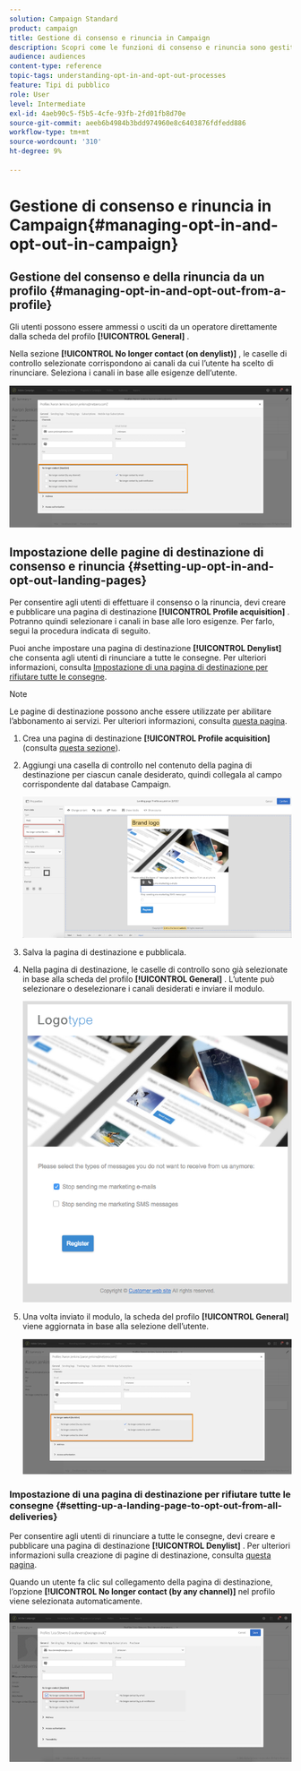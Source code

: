 ```yaml
---
solution: Campaign Standard
product: campaign
title: Gestione di consenso e rinuncia in Campaign
description: Scopri come le funzioni di consenso e rinuncia sono gestite in Adobe Campaign.
audience: audiences
content-type: reference
topic-tags: understanding-opt-in-and-opt-out-processes
feature: Tipi di pubblico
role: User
level: Intermediate
exl-id: 4aeb90c5-f5b5-4cfe-93fb-2fd01fb8d70e
source-git-commit: aeeb6b4984b3bdd974960e8c6403876fdfedd886
workflow-type: tm+mt
source-wordcount: '310'
ht-degree: 9%

---
```


# Gestione di consenso e rinuncia in Campaign{#managing-opt-in-and-opt-out-in-campaign}

## Gestione del consenso e della rinuncia da un profilo {#managing-opt-in-and-opt-out-from-a-profile}

Gli utenti possono essere ammessi o usciti da un operatore direttamente dalla scheda del profilo **[!UICONTROL General]** .

Nella sezione **[!UICONTROL No longer contact (on denylist)]** , le caselle di controllo selezionate corrispondono ai canali da cui l’utente ha scelto di rinunciare. Seleziona i canali in base alle esigenze dell’utente.

![](assets/optin_landingpage_3.png)

## Impostazione delle pagine di destinazione di consenso e rinuncia {#setting-up-opt-in-and-opt-out-landing-pages}

Per consentire agli utenti di effettuare il consenso o la rinuncia, devi creare e pubblicare una pagina di destinazione **[!UICONTROL Profile acquisition]** . Potranno quindi selezionare i canali in base alle loro esigenze. Per farlo, segui la procedura indicata di seguito.

Puoi anche impostare una pagina di destinazione **[!UICONTROL Denylist]** che consenta agli utenti di rinunciare a tutte le consegne. Per ulteriori informazioni, consulta [Impostazione di una pagina di destinazione per rifiutare tutte le consegne](#setting-up-a-landing-page-to-opt-out-from-all-deliveries).

>[!NOTE]
>
>Le pagine di destinazione possono anche essere utilizzate per abilitare l’abbonamento ai servizi. Per ulteriori informazioni, consulta [questa pagina](../../channels/using/configuring-landing-page.md#linking-a-landing-page-to-a-service).

1. Crea una pagina di destinazione **[!UICONTROL Profile acquisition]** (consulta [questa sezione](../../channels/using/getting-started-with-landing-pages.md)).
1. Aggiungi una casella di controllo nel contenuto della pagina di destinazione per ciascun canale desiderato, quindi collegala al campo corrispondente dal database Campaign.

   ![](assets/optin_landingpage_1.png)

1. Salva la pagina di destinazione e pubblicala.
1. Nella pagina di destinazione, le caselle di controllo sono già selezionate in base alla scheda del profilo **[!UICONTROL General]** . L’utente può selezionare o deselezionare i canali desiderati e inviare il modulo.

   ![](assets/optin_landingpage_2.png)

1. Una volta inviato il modulo, la scheda del profilo **[!UICONTROL General]** viene aggiornata in base alla selezione dell’utente.

   ![](assets/optin_landingpage_3.png)

### Impostazione di una pagina di destinazione per rifiutare tutte le consegne {#setting-up-a-landing-page-to-opt-out-from-all-deliveries}

Per consentire agli utenti di rinunciare a tutte le consegne, devi creare e pubblicare una pagina di destinazione **[!UICONTROL Denylist]** . Per ulteriori informazioni sulla creazione di pagine di destinazione, consulta [questa pagina](../../channels/using/getting-started-with-landing-pages.md).

Quando un utente fa clic sul collegamento della pagina di destinazione, l’opzione **[!UICONTROL No longer contact (by any channel)]** nel profilo viene selezionata automaticamente.

![](assets/blocklisting_allchannels.png)
